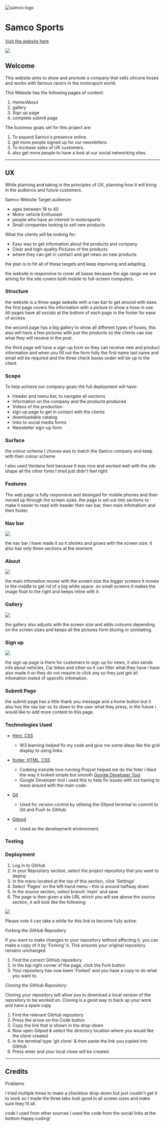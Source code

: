 ![samco logo](docs/samco-logo.png)

# Samco Sports

[Visit the website here](https://doublearon96.github.io/Samcohoses/index.html)

![](docs/screen-picture-of-all-sizes.png)

## Welcome

This website aims to show and promote a company that sells silicone hoses and works with
famous racers in the motorsport world.

This Website has the following pages of content:

1. Home/About
2. gallery
3. Sign up page
4. complete submit page

The business goals set for this project are:

1. To expand Samco's presence online.
2. get more people signed up for our newsletters.
3. To increase sales of UK customers.
4. also get more people to have a look at our social networking sites.

---

## UX

While planning and taking in the principles of UX, planning how it will bring in the audience and future customers.

Samco Website Target audience:

* ages between 18 to 40
* Motor vehicle Enthusiast
* people who have an interest in motorsports
* Small companies looking to sell new products
  
What the clients will be looking for:

* Easy way to get information about the products and company
* Clear and high-quality Pictures of the products
* where they can get in contact and get news on new products
  
the plan is to hit all of these targets and keep improving and adapting.

the website is responsive to cover all bases because the age range we are aiming for the site covers both mobile to full-screen computers.

### Structure

the website is a three-page website with a nav bar to get around with ease. the first page covers the information with a picture to show a hose in use. All pages have all socials at the bottom of each page in the footer for ease of access.

the second page has a big gallery to show all different types of hoses, this also will have a few pictures with just the products so the clients can see what they will receive in the post.

the third page will have a sign-up form so they can receive new and product information and when you fill out the form fully the first name last name and email will be required and the three check boxes under will be up to the client.

### Scope

To help achieve our company goals the full deployment will have:

* Header and menu bar, to navigate all sections
* Information on the company and the products produced
* Videos of the production
* sign up page to get in contact with the clients
* downloadable catalog
* links to social media forms
* Newsletter sign-up form

### Surface

the colour scheme I choose was to match the Samco company and keep with their colour scheme

I also used Verdana font because it was nice and worked well with the site shape all the other fonts I tired just didn't feel right

[](docs/Screenshot-of-verdana-font.png)

### Features
The web page is fully responsive and desinged for mobile phones and then moved up through the screen sizes. the page is set out into sections to make it easier to read with header then nav bar, then main infomatiom and then footer.
### Nav bar

![](docs/navbar-picture.png)

the nav bar i have made it so it shrinks and grows with the screen size. it also has only three sections at the moment.
### About

![](docs/about-page-infomation.png)

the main infomation moves with the screen size the bigger screens it moves to the middle to get rid of a big white space.
on small screens it makes the image float to the right and keeps inline with it.

### Gallery

![](docs/gallery.png)

the gallery also adjusts with the screen size and adds coloums depending on the screen sizes and keeps all the pictures form bluring or pixlelating.

### Sign up

![](docs/form.png)

the sign up page is there for customers to sign up for news, it also sends info about vehicles, Car bikes and other so it can filter what they have i have also made it so they do not require to click any so they just get all infomation insted of specsfic infomation.

### Submit Page

[](docs/submit-page.png)

the submit page has a little thank you message and a home button but it also has the nav bar so its down to the user what they press, in the future i would like to add more content to this page.

### Technologies Used

- [Html, CSS](https://www.w3schools.com/css/css_positioning.asp)
    - W3 learning helped fix my code and give me some ideas like the grid display to using links.

- [footer, HTML, CSS](https://learn.codeinstitute.net/ci_program/diplomainfullstacksoftwarecommoncurriculum)
    - Codeing instuide love running Projcet helped me do the foter i liked the way it looked simple but smooth
[Google Developer Tool ](https://developer.chrome.com/docs/devtools/)
    - Google Developer tool i used this to help fix issues with out having to mess around with the main code.
- [Git](https://git-scm.com/)
  - Used for version control by utilising the Gitpod terminal to commit to Git and Push to GitHub.
- [Gitpod](https://www.gitpod.io/)
  - Used as the development environment.





### Testing

### Deployment

1. Log in to GitHub
2. In your Repository section, select the project repository that you want to deploy
3. In the menu located at the top of this section, click 'Settings'
4. Select 'Pages' on the left-hand menu - this is around halfway down
5. In the source section, select branch 'main' and save
6. The page is then given a site URL which you will see above the source section, it will look like the following:

![](docs/github-deployment.png)

Please note it can take a while for this link to become fully active.

*Forking the GitHub Repository*

If you want to make changes to your repository without affecting it, you can make a copy of it by 'Forking' it. This ensures your original repository remains unchanged.

1. Find the correct GitHub repository
2. In the top right corner of the page, click the Fork button
3. Your repository has now been 'Forked' and you have a copy to do what you want to.

*Cloning the GitHub Repository*

Cloning your repository will allow you to download a local version of the repository to be worked on. Cloning is a good way to back up your work and have a spare copy

1. Find the relevant GitHub repository
2. Press the arrow on the Code button
3. Copy the link that is shown in the drop-down
4. Now open Gitpod & select the directory location where you would like the clone created
5. In the terminal type 'git clone' & then paste the link you copied into GitHub
6. Press enter and your local clone will be created.

---

## Credits

Problems

I tried multiple times to make a checkbox drop-down but just couldn't get it to work so I made the three tabs look good in all screen sizes and make sure they fit all.

code I used from other sources
I used the code from the social links at the bottom
Happy coding!

